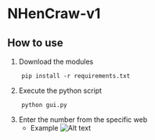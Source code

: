# NHenCraw-v1

## How to use
  1. Download the modules
  ```
      pip install -r requirements.txt
  ```
  2. Execute the python script
  ```
      python gui.py
  ```
  3. Enter the number from the specific web
     - Example
        ![Alt text](./Fig1.jpg)
##
